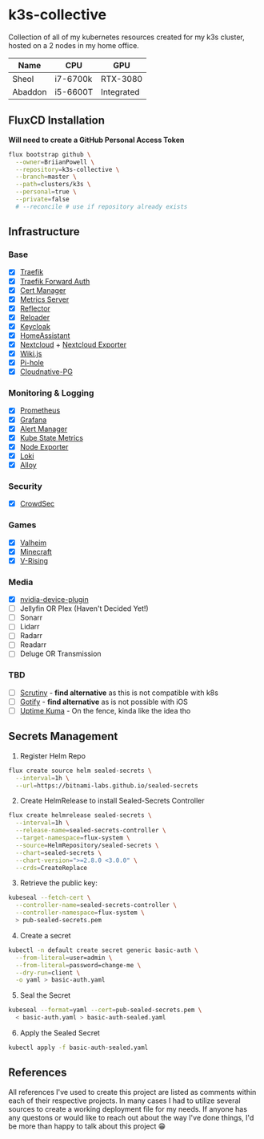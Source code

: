 # k3s-collective

Collection of all of my kubernetes resources created for my k3s cluster, hosted on a 2 nodes in my home office.

| Name    | CPU      | GPU        |
| ------- | -------- | ---------- |
| Sheol   | i7-6700k | RTX-3080   |
| Abaddon | i5-6600T | Integrated |

## FluxCD Installation

**Will need to create a GitHub Personal Access Token**

```sh
flux bootstrap github \
  --owner=BriianPowell \
  --repository=k3s-collective \
  --branch=master \
  --path=clusters/k3s \
  --personal=true \
  --private=false
  # --reconcile # use if repository already exists
```

## Infrastructure

### Base

- [x] [Traefik](https://artifacthub.io/packages/helm/traefik/traefik)
- [x] [Traefik Forward Auth](https://github.com/thomseddon/traefik-forward-auth)
- [x] [Cert Manager](https://github.com/cert-manager/cert-manager)
- [x] [Metrics Server](https://github.com/kubernetes-sigs/metrics-server)
- [x] [Reflector](https://github.com/emberstack/kubernetes-reflector)
- [x] [Reloader](https://github.com/stakater/Reloader)
- [x] [Keycloak](https://github.com/keycloak/keycloak)
- [x] [HomeAssistant](https://github.com/home-assistant)
- [x] [Nextcloud](https://github.com/nextcloud/server) + [Nextcloud Exporter](https://github.com/xperimental/nextcloud-exporter)
- [x] [Wiki.js](https://github.com/requarks/wiki)
- [x] [Pi-hole](https://github.com/MoJo2600/pihole-kubernetes)
- [x] [Cloudnative-PG](https://github.com/cloudnative-pg/cloudnative-pg)

### Monitoring & Logging

- [x] [Prometheus](https://github.com/prometheus/prometheus)
- [x] [Grafana](https://github.com/grafana/grafana)
- [x] [Alert Manager](https://github.com/prometheus/alertmanager)
- [x] [Kube State Metrics](https://github.com/kubernetes/kube-state-metrics)
- [x] [Node Exporter](https://github.com/prometheus/node_exporter)
- [x] [Loki](https://github.com/grafana/loki)
- [x] [Alloy](https://github.com/grafana/alloy)

### Security

- [x] [CrowdSec](https://github.com/crowdsecurity/crowdsec)

### Games

- [x] [Valheim](https://artifacthub.io/packages/helm/geek-cookbook/valheim)
- [x] [Minecraft](https://artifacthub.io/packages/helm/minecraft-server-charts/minecraft)
- [x] [V-Rising](https://truecharts.org/charts/stable/v-rising/)

### Media

- [x] [nvidia-device-plugin](https://github.com/NVIDIA/k8s-device-plugin)
- [ ] Jellyfin OR Plex (Haven't Decided Yet!)
- [ ] Sonarr
- [ ] Lidarr
- [ ] Radarr
- [ ] Readarr
- [ ] Deluge OR Transmission

### TBD

- [ ] [Scrutiny](https://github.com/AnalogJ/scrutiny) - **find alternative** as this is not compatible with k8s
- [ ] [Gotify](https://github.com/gotify/server) - **find alternative** as is not possible with iOS
- [ ] [Uptime Kuma](https://github.com/louislam/uptime-kuma) - On the fence, kinda like the idea tho

## Secrets Management

1. Register Helm Repo

```sh
flux create source helm sealed-secrets \
  --interval=1h \
  --url=https://bitnami-labs.github.io/sealed-secrets
```

2. Create HelmRelease to install Sealed-Secrets Controller

```sh
flux create helmrelease sealed-secrets \
  --interval=1h \
  --release-name=sealed-secrets-controller \
  --target-namespace=flux-system \
  --source=HelmRepository/sealed-secrets \
  --chart=sealed-secrets \
  --chart-version=">=2.8.0 <3.0.0" \
  --crds=CreateReplace
```

3. Retrieve the public key:

```sh
kubeseal --fetch-cert \
  --controller-name=sealed-secrets-controller \
  --controller-namespace=flux-system \
  > pub-sealed-secrets.pem
```

4. Create a secret

```sh
kubectl -n default create secret generic basic-auth \
  --from-literal=user=admin \
  --from-literal=password=change-me \
  --dry-run=client \
  -o yaml > basic-auth.yaml
```

5. Seal the Secret

```sh
kubeseal --format=yaml --cert=pub-sealed-secrets.pem \
  < basic-auth.yaml > basic-auth-sealed.yaml
```

6. Apply the Sealed Secret

```sh
kubectl apply -f basic-auth-sealed.yaml
```

## References

All references I've used to create this project are listed as comments within each of their respective projects. In many cases I had to utilize several sources to create a working deployment file for my needs. If anyone has any questons or would like to reach out about the way I've done things, I'd be more than happy to talk about this project :grin:
